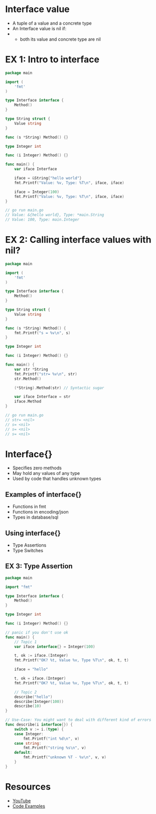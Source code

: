 # Interface value
- A tuple of a value and a concrete type
- An Interface value is nil if:
- - both its value and concrete type are nil


# EX 1: Intro to interface

```go
package main

import (
    'fmt'
)

type Interface interface {
    Method()
}

type String struct {
    Value string
}

func (s *String) Method() {}

type Integer int

func (i Integer) Method() {}

func main() {
    var iface Interface

    iface = &String{"hello world"}
    fmt.Printf("Value: %v, Type: %T\n", iface, iface)

    iface = Integer(100)
    fmt.Printf("Value: %v, Type: %T\n", iface, iface)
}

// go run main.go
// Value: &{hello world}, Type: *main.String
// Value: 100, Type: main.Integer
```

# EX 2: Calling interface values with nil?

```go
package main

import (
    'fmt'
)

type Interface interface {
    Method()
}

type String struct {
    Value string
}

func (s *String) Method() {
    fmt.Printf("s = %v\n", s)
}

type Integer int

func (i Integer) Method() {}

func main() {
    var str *String
    fmt.Printf("str= %v\n", str)
    str.Method()

    (*String).Method(str) // Syntactic sugar

    var iface Interface = str
    iface.Method
}

// go run main.go
// str= <nil>
// s= <nil>
// s= <nil>
// s= <nil> 
```

# Interface{}
- Specifies zero methods
- May hold any values of any type
- Used by code that handles unknown types

## Examples of interface{}
- Functions in fmt
- Functions in encoding/json
- Types in database/sql

## Using interface{}
- Type Assertions
- Type Switches


## EX 3: Type Assertion
```go
package main

import "fmt"

type Interface interface {
	Method()
}

type Integer int

func (i Integer) Method() {}

// panic if you don't use ok
func main() {
    // Topic 1
	var iface interface{} = Integer(100)

	t, ok := iface.(Integer)
	fmt.Printf("OK? %t, Value %v, Type %T\n", ok, t, t)

	iface = "hello"

	t, ok = iface.(Integer)
	fmt.Printf("OK? %t, Value %v, Type %T\n", ok, t, t)

	// Topic 2
	describe("hello")
	describe(Integer(100))
	describe(10)
}

// Use-Case: You might want to deal with different kind of errors
func describe(i interface{}) {
	switch v := i.(type) {
	case Integer:
		fmt.Printf("int %d\n", v)
	case string:
		fmt.Printf("string %s\n", v)
	default:
		fmt.Printf("unknown %T - %v\n", v, v)
	}
}
```


# Resources
- [YouTube](https://www.youtube.com/watch?v=m14ob5dCLag&list=PL7yAAGMOat_F7bOImcjx4ZnCtfyNEqzCy&index=3)
- [Code Examples](https://github.com/MarioCarrion/videos/blob/main/2021/07/interfaces-part-2/03-type-assertion-switches/main.go)